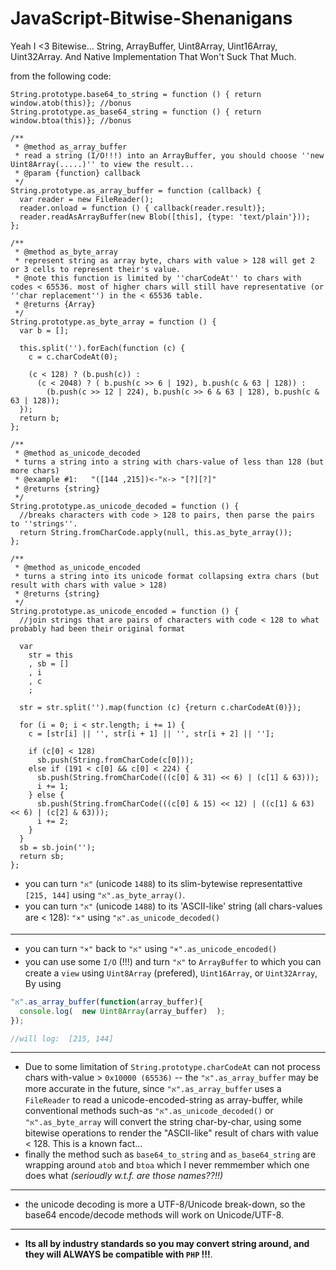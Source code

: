 # JavaScript-Bitwise-Shenanigans
Yeah I &lt;3 Bitewise... String, ArrayBuffer, Uint8Array, Uint16Array, Uint32Array. And Native Implementation That Won't Suck That Much.

from the following code:

	String.prototype.base64_to_string = function () { return window.atob(this)}; //bonus
	String.prototype.as_base64_string = function () { return window.btoa(this)}; //bonus

	/**
	 * @method as_array_buffer
	 * read a string (I/O!!!) into an ArrayBuffer, you should choose ''new Uint8Array(.....)'' to view the result...
	 * @param {function} callback
	 */
	String.prototype.as_array_buffer = function (callback) {
	  var reader = new FileReader();
	  reader.onload = function () { callback(reader.result)};
	  reader.readAsArrayBuffer(new Blob([this], {type: 'text/plain'}));
	};

	/**
	 * @method as_byte_array
	 * represent string as array byte, chars with value > 128 will get 2 or 3 cells to represent their's value.
	 * @note this function is limited by ''charCodeAt'' to chars with codes < 65536. most of higher chars will still have representative (or ''char replacement'') in the < 65536 table.
	 * @returns {Array}
	 */
	String.prototype.as_byte_array = function () {
	  var b = [];

	  this.split('').forEach(function (c) {
		c = c.charCodeAt(0);

		(c < 128) ? (b.push(c)) :
		  (c < 2048) ? ( b.push(c >> 6 | 192), b.push(c & 63 | 128)) :
			(b.push(c >> 12 | 224), b.push(c >> 6 & 63 | 128), b.push(c & 63 | 128));
	  });
	  return b;
	};

	/**
	 * @method as_unicode_decoded
	 * turns a string into a string with chars-value of less than 128 (but more chars)
	 * @example #1:   "א"->([215, 144])-> "[?][?]"
	 * @returns {string}
	 */
	String.prototype.as_unicode_decoded = function () {
	  //breaks characters with code > 128 to pairs, then parse the pairs to ''strings''.
	  return String.fromCharCode.apply(null, this.as_byte_array());
	};

	/**
	 * @method as_unicode_encoded
	 * turns a string into its unicode format collapsing extra chars (but result with chars with value > 128)
	 * @returns {string}
	 */
	String.prototype.as_unicode_encoded = function () {
	  //join strings that are pairs of characters with code < 128 to what probably had been their original format

	  var
		str = this
		, sb = []
		, i
		, c
		;

	  str = str.split('').map(function (c) {return c.charCodeAt(0)});

	  for (i = 0; i < str.length; i += 1) {
		c = [str[i] || '', str[i + 1] || '', str[i + 2] || ''];

		if (c[0] < 128)
		  sb.push(String.fromCharCode(c[0]));
		else if (191 < c[0] && c[0] < 224) {
		  sb.push(String.fromCharCode(((c[0] & 31) << 6) | (c[1] & 63)));
		  i += 1;
		} else {
		  sb.push(String.fromCharCode(((c[0] & 15) << 12) | ((c[1] & 63) << 6) | (c[2] & 63)));
		  i += 2;
		}
	  }
	  sb = sb.join('');
	  return sb;
	};


-  you can turn `"א"` (unicode `1488`) to its slim-bytewise representattive `[215, 144]` using `"א".as_byte_array()`.
-  you can turn `"א"` (unicode `1488`) to its 'ASCII-like' string (all chars-values are < 128): `"×"` using `"א".as_unicode_decoded()`

<hr/>

-  you can turn `"×"` back to `"א"` using `"×".as_unicode_encoded()`
-  you can use some `I/O` (!!!) and turn `"א"` to `ArrayBuffer` to which you can create a `view` using `Uint8Array` (prefered), `Uint16Array`, or `Uint32Array`,
By using 
```js
"א".as_array_buffer(function(array_buffer){
  console.log(  new Uint8Array(array_buffer)  );
});

//will log:  [215, 144]
```

<hr/>


-  Due to some limitation of `String.prototype.charCodeAt` can not process chars with-value > `0x10000 (65536)` -- the `"א".as_array_buffer` may be more accurate in the future, since `"א".as_array_buffer` uses a `FileReader` to read a unicode-encoded-string as array-buffer, while conventional methods such-as `"א".as_unicode_decoded()` or `"א".as_byte_array` will convert the string char-by-char, using some bitewise operations to render the "ASCII-like" result of chars with value < 128. This is a known fact...
-  finally the method such as `base64_to_string` and `as_base64_string` are wrapping around `atob` and `btoa` which I never remmember which one does what *(serioudly w.t.f. are those names??!!)*

<hr/>

-  the unicode decoding is more a UTF-8/Unicode break-down, so the base64 encode/decode methods will work on Unicode/UTF-8.

<hr/>

-  **Its all by industry standards so you may convert string around, and they will ALWAYS be compatible with `PHP` !!!**.

